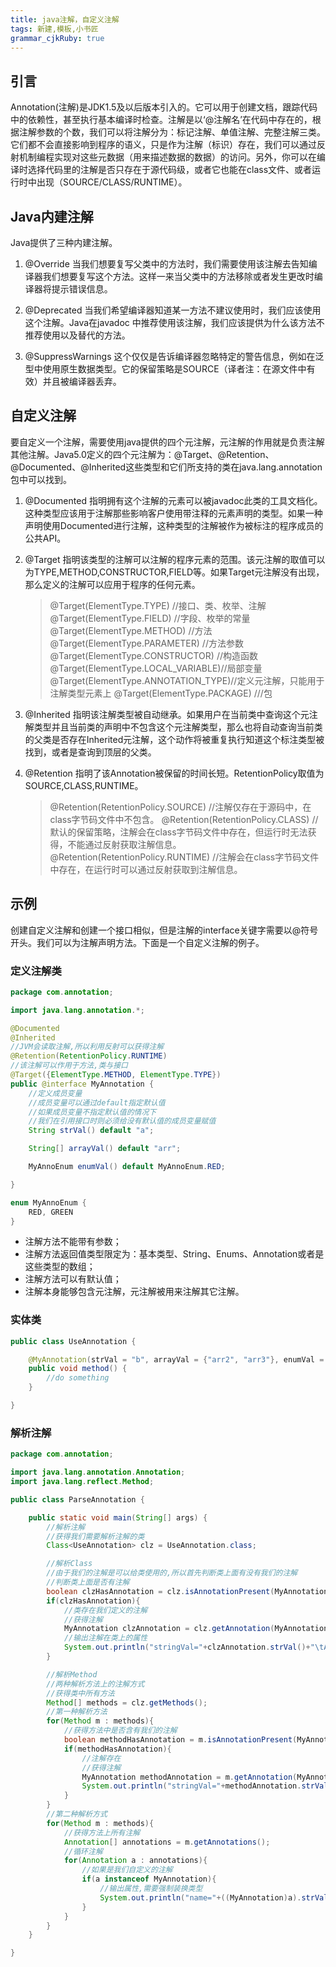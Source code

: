 ```yaml
---
title: java注解，自定义注解
tags: 新建,模板,小书匠
grammar_cjkRuby: true
---
```


## 引言
Annotation(注解)是JDK1.5及以后版本引入的。它可以用于创建文档，跟踪代码中的依赖性，甚至执行基本编译时检查。注解是以‘@注解名’在代码中存在的，根据注解参数的个数，我们可以将注解分为：标记注解、单值注解、完整注解三类。它们都不会直接影响到程序的语义，只是作为注解（标识）存在，我们可以通过反射机制编程实现对这些元数据（用来描述数据的数据）的访问。另外，你可以在编译时选择代码里的注解是否只存在于源代码级，或者它也能在class文件、或者运行时中出现（SOURCE/CLASS/RUNTIME）。
## Java内建注解

Java提供了三种内建注解。
1. @Override
当我们想要复写父类中的方法时，我们需要使用该注解去告知编译器我们想要复写这个方法。这样一来当父类中的方法移除或者发生更改时编译器将提示错误信息。

2. @Deprecated
当我们希望编译器知道某一方法不建议使用时，我们应该使用这个注解。Java在javadoc 中推荐使用该注解，我们应该提供为什么该方法不推荐使用以及替代的方法。

3. @SuppressWarnings
这个仅仅是告诉编译器忽略特定的警告信息，例如在泛型中使用原生数据类型。它的保留策略是SOURCE（译者注：在源文件中有效）并且被编译器丢弃。

## 自定义注解
要自定义一个注解，需要使用java提供的四个元注解，元注解的作用就是负责注解其他注解。Java5.0定义的四个元注解为：@Target、@Retention、@Documented、@Inherited这些类型和它们所支持的类在java.lang.annotation 包中可以找到。
1. @Documented 
指明拥有这个注解的元素可以被javadoc此类的工具文档化。这种类型应该用于注解那些影响客户使用带注释的元素声明的类型。如果一种声明使用Documented进行注解，这种类型的注解被作为被标注的程序成员的公共API。

2. @Target
指明该类型的注解可以注解的程序元素的范围。该元注解的取值可以为TYPE,METHOD,CONSTRUCTOR,FIELD等。如果Target元注解没有出现，那么定义的注解可以应用于程序的任何元素。
	
	> @Target(ElementType.TYPE)   //接口、类、枚举、注解
	> @Target(ElementType.FIELD) //字段、枚举的常量
	> @Target(ElementType.METHOD) //方法
	> @Target(ElementType.PARAMETER) //方法参数
	> @Target(ElementType.CONSTRUCTOR)  //构造函数
	> @Target(ElementType.LOCAL_VARIABLE)//局部变量
	> @Target(ElementType.ANNOTATION_TYPE)//定义元注解，只能用于注解类型元素上
	> @Target(ElementType.PACKAGE) ///包

3. @Inherited
指明该注解类型被自动继承。如果用户在当前类中查询这个元注解类型并且当前类的声明中不包含这个元注解类型，那么也将自动查询当前类的父类是否存在Inherited元注解，这个动作将被重复执行知道这个标注类型被找到，或者是查询到顶层的父类。

4. @Retention
指明了该Annotation被保留的时间长短。RetentionPolicy取值为SOURCE,CLASS,RUNTIME。

	> @Retention(RetentionPolicy.SOURCE)   //注解仅存在于源码中，在class字节码文件中不包含。
	> @Retention(RetentionPolicy.CLASS)     //默认的保留策略，注解会在class字节码文件中存在，但运行时无法获得，不能通过反射获取注解信息。
	> @Retention(RetentionPolicy.RUNTIME)  //注解会在class字节码文件中存在，在运行时可以通过反射获取到注解信息。

## 示例
创建自定义注解和创建一个接口相似，但是注解的interface关键字需要以@符号开头。我们可以为注解声明方法。下面是一个自定义注解的例子。
### 定义注解类
``` java
package com.annotation;

import java.lang.annotation.*;

@Documented
@Inherited
//JVM会读取注解,所以利用反射可以获得注解
@Retention(RetentionPolicy.RUNTIME)
//该注解可以作用于方法,类与接口
@Target({ElementType.METHOD, ElementType.TYPE})
public @interface MyAnnotation {
    //定义成员变量
    //成员变量可以通过default指定默认值
    //如果成员变量不指定默认值的情况下
    //我们在引用接口时则必须给没有默认值的成员变量赋值
    String strVal() default "a";

    String[] arrayVal() default "arr";

    MyAnnoEnum enumVal() default MyAnnoEnum.RED;

}

enum MyAnnoEnum {
    RED, GREEN
}
```
 - 注解方法不能带有参数；
 -  注解方法返回值类型限定为：基本类型、String、Enums、Annotation或者是这些类型的数组； 
 - 注解方法可以有默认值；  
 - 注解本身能够包含元注解，元注解被用来注解其它注解。

### 实体类

``` java
public class UseAnnotation {

    @MyAnnotation(strVal = "b", arrayVal = {"arr2", "arr3"}, enumVal = MyAnnoEnum.GREEN)
    public void method() {
        //do something
    }

}
```

### 解析注解


``` java
package com.annotation;

import java.lang.annotation.Annotation;
import java.lang.reflect.Method;

public class ParseAnnotation {

    public static void main(String[] args) {
        //解析注解
        //获得我们需要解析注解的类
        Class<UseAnnotation> clz = UseAnnotation.class;

        //解析Class
        //由于我们的注解是可以给类使用的,所以首先判断类上面有没有我们的注解
        //判断类上面是否有注解
        boolean clzHasAnnotation = clz.isAnnotationPresent(MyAnnotation.class);
        if(clzHasAnnotation){
            //类存在我们定义的注解
            //获得注解
            MyAnnotation clzAnnotation = clz.getAnnotation(MyAnnotation.class);
            //输出注解在类上的属性
            System.out.println("stringVal="+clzAnnotation.strVal()+"\tArrayVal="+clzAnnotation.arrayVal());
        }

        //解析Method
        //两种解析方法上的注解方式
        //获得类中所有方法
        Method[] methods = clz.getMethods();
        //第一种解析方法
        for(Method m : methods){
            //获得方法中是否含有我们的注解
            boolean methodHasAnnotation = m.isAnnotationPresent(MyAnnotation.class);
            if(methodHasAnnotation){
                //注解存在
                //获得注解
                MyAnnotation methodAnnotation = m.getAnnotation(MyAnnotation.class);
                System.out.println("stringVal="+methodAnnotation.strVal()+"\tArrayVal="+methodAnnotation.arrayVal());
            }
        }
        //第二种解析方式
        for(Method m : methods){
            //获得方法上所有注解
            Annotation[] annotations = m.getAnnotations();
            //循环注解
            for(Annotation a : annotations){
                //如果是我们自定义的注解
                if(a instanceof MyAnnotation){
                    //输出属性,需要强制装换类型
                    System.out.println("name="+((MyAnnotation)a).strVal()+"\tage="+((MyAnnotation)a).arrayVal());
                }
            }
        }
    }

}

```
